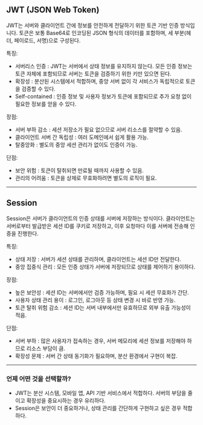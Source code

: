 <h2 id="jwt-json-web-token">JWT (JSON Web Token)</h2>
<p>JWT는 서버와 클라이언트 간에 정보를 안전하게 전달하기 위한 토큰 기반 인증 방식입니다. 토큰은 보통 Base64로 인코딩된 JSON 형식의 데이터를 포함하며, 세 부분(헤더, 페이로드, 서명)으로 구성된다.</p>
<p>특징:</p>
<ul>
<li>서버리스 인증 : JWT는 서버에서 상태 정보를 유지하지 않는다. 모든 인증 정보는 토큰 자체에 포함되므로 서버는 토큰을 검증하기 위한 키만 있으면 된다.</li>
<li>확장성 : 분산된 시스템에서 적합하며, 중앙 서버 없이 각 서비스가 독립적으로 토큰을 검증할 수 있다.</li>
<li>Self-contained : 인증 정보 및 사용자 정보가 토큰에 포함되므로 추가 요청 없이 필요한 정보를 얻을 수 있다.</li>
</ul>
<p>장점:</p>
<ul>
<li>서버 부하 감소 : 세션 저장소가 필요 없으므로 서버 리소스를 절약할 수 있음.</li>
<li>클라이언트 서버 간 독립성 : 여러 도메인에서 쉽게 활용 가능.</li>
<li>탈중앙화 : 별도의 중앙 세션 관리가 없이도 인증이 가능.</li>
</ul>
<p>단점:</p>
<ul>
<li>보안 위험 : 토큰이 탈취되면 만료될 때까지 사용할 수 있음.</li>
<li>관리의 어려움 : 토큰을 상제로 무효화하려면 별도의 로직이 필요.</li>
</ul>
<hr />
<h2 id="session">Session</h2>
<p>Session은 서버가 클라이언트의 인증 상태를 서버에 저장하는 방식이다. 클라이언트는 서버로부터 발급받은 세션 ID를 쿠키로 저장하고, 이후 요청마다 이를 서버에 전송해 인증을 진행한다.</p>
<p>특징:</p>
<ul>
<li>상태 저장 : 서버가 세션 상태를 관리하며, 클라이언트는 세션 ID만 전달한다.</li>
<li>중앙 집중식 관리 : 모든 인증 상태가 서버에 저장되므로 상태를 제어하기 용이하다.</li>
</ul>
<p>장점:</p>
<ul>
<li>높은 보안성 : 세션 ID는 서버에서만 검증 가능하며, 필요 시 세션 무효화가 간단.</li>
<li>사용자 상태 관리 용이 : 로그인, 로그아웃 등 상태 변경 시 바로 반영 가능.</li>
<li>토큰 탈취 위험 감소 : 세션 ID는 서버 내부에서만 유효하므로 외부 유출 가능성이 적음.</li>
</ul>
<p>단점:</p>
<ul>
<li>서버 부하 : 많은 사용자가 접속하는 경우, 서버 메모리에 세션 정보를 저장해야 하므로 리소스 부담이 큼.</li>
<li>확장성 문제 : 서버 간 상태 동기화가 필요하며, 분산 환경에서 구현이 복잡.</li>
</ul>
<hr />
<h3 id="언제-어떤-것을-선택할까">언제 어떤 것을 선택할까?</h3>
<ul>
<li>JWT는 분산 시스템, 모바일 앱, API 기반 서비스에서 적합하다. 서버의 부담을 줄이고 확장성을 중요시하는 경우 유리하다.</li>
<li>Session은 보안이 더 중요하거나, 상태 관리를 간단하게 구현하고 싶은 경우 적합하다.</li>
</ul>